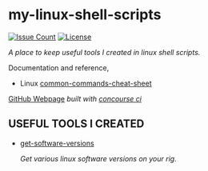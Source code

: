 # my-linux-shell-scripts

[![Issue Count](https://codeclimate.com/github/JeffDeCola/my-linux-shell-scripts/badges/issue_count.svg)](https://codeclimate.com/github/JeffDeCola/my-linux-shell-scripts/issues)
[![License](http://img.shields.io/:license-mit-blue.svg)](http://jeffdecola.mit-license.org)

_A place to keep useful tools I created in linux shell scripts._

Documentation and reference,

* Linux
  [common-commands-cheat-sheet](https://github.com/JeffDeCola/my-cheat-sheets/tree/master/software/development/operating-systems/linux/common-commands-cheat-sheet)

[GitHub Webpage](https://jeffdecola.github.io/my-linux-shell-scripts/)
_built with
[concourse ci](https://github.com/JeffDeCola/my-linux-shell-scripts/blob/master/ci-README.md)_

## USEFUL TOOLS I CREATED

* [get-software-versions](https://github.com/JeffDeCola/my-linux-shell-scripts/tree/master/get-software-versions)

  _Get various linux software versions on your rig._
